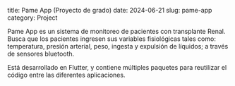 title: Pame App (Proyecto de grado)
date: 2024-06-21
slug: pame-app
category: Project

Pame App es un sistema de monitoreo de pacientes con transplante Renal.
Busca que los pacientes ingresen sus variables fisiológicas tales como:
temperatura, presión arterial, peso, ingesta y expulsión de líquidos;
a través de sensores bluetooth.


Está desarrollado en Flutter, y contiene múltiples paquetes para reutilizar el código entre las diferentes aplicaciones.

